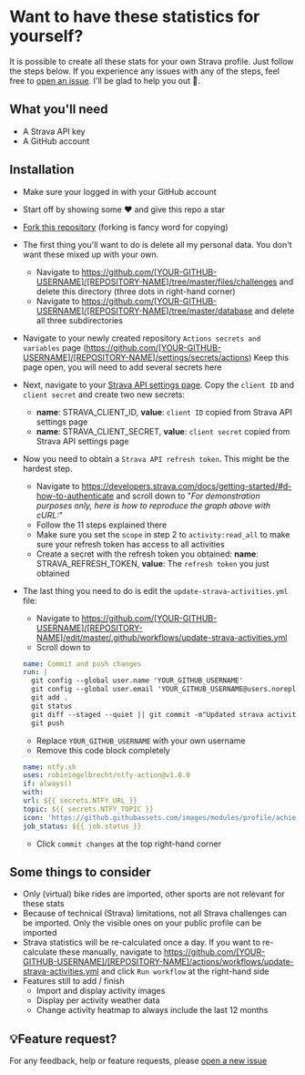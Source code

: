 # Want to have these statistics for yourself?

It is possible to create all these stats for your own Strava profile.
Just follow the steps below. If you experience any issues with any of the steps,
feel free to [open an issue](https://github.com/robiningelbrecht/strava-activities/issues/new). I'll be glad to help you out 💅.

## What you'll need

* A Strava API key
* A GitHub account

## Installation

* Make sure your logged in with your GitHub account
* Start off by showing some ❤️ and give this repo a star
* [Fork this repository](https://github.com/robiningelbrecht/strava-activities/fork)
  (forking is fancy word for copying)
* The first thing you'll want to do is delete all my personal data. You don't want these mixed up
  with your own.
  * Navigate to https://github.com/[YOUR-GITHUB-USERNAME]/[REPOSITORY-NAME]/tree/master/files/challenges 
    and delete this directory (three dots in right-hand corner)
  * Navigate to https://github.com/[YOUR-GITHUB-USERNAME]/[REPOSITORY-NAME]/tree/master/database
    and delete all three subdirectories
* Navigate to your newly created repository `Actions secrets and variables` page (https://github.com/[YOUR-GITHUB-USERNAME]/[REPOSITORY-NAME]/settings/secrets/actions)
  Keep this page open, you will need to add several secrets here
* Next, navigate to your [Strava API settings page](https://www.strava.com/settings/api).
  Copy the `client ID` and `client secret` and create two new secrets:
    * __name__: STRAVA_CLIENT_ID, __value__: `client ID` copied from Strava API settings page
    * __name__: STRAVA_CLIENT_SECRET, __value__: `client secret` copied from Strava API settings page
* Now you need to obtain a `Strava API refresh token`. This might be the hardest step.
    * Navigate to https://developers.strava.com/docs/getting-started/#d-how-to-authenticate
      and scroll down to "_For demonstration purposes only, here is how to reproduce the graph above with cURL:_"
    * Follow the 11 steps explained there
    * Make sure you set the `scope` in step 2 to `activity:read_all` to make sure your refresh token has access to all activities
    * Create a secret with the refresh token you obtained: __name__: STRAVA_REFRESH_TOKEN, __value__: The `refresh token` you just obtained
* The last thing you need to do is edit the `update-strava-activities.yml` file:
    * Navigate to https://github.com/[YOUR-GITHUB-USERNAME]/[REPOSITORY-NAME]/edit/master/.github/workflows/update-strava-activities.yml
    * Scroll down to
    ```yml
    name: Commit and push changes
    run: |
      git config --global user.name 'YOUR_GITHUB_USERNAME'
      git config --global user.email 'YOUR_GITHUB_USERNAME@users.noreply.github.com'
      git add .
      git status
      git diff --staged --quiet || git commit -m"Updated strava activities"
      git push
    ```

    * Replace `YOUR_GITHUB_USERNAME` with your own username
    * Remove this code block completely

    ```yml
    name: ntfy.sh
    uses: robiningelbrecht/ntfy-action@v1.0.0
    if: always()
    with:
    url: ${{ secrets.NTFY_URL }}
    topic: ${{ secrets.NTFY_TOPIC }}
    icon: 'https://github.githubassets.com/images/modules/profile/achievements/starstruck-default.png'
    job_status: ${{ job.status }}
    ```

    * Click `commit changes` at the top right-hand corner

## Some things to consider

* Only (virtual) bike rides are imported, other sports are not relevant for these stats
* Because of technical (Strava) limitations, not all Strava challenges
  can be imported. Only the visible ones on your public profile can be imported
* Strava statistics will be re-calculated once a day. If you want to
  re-calculate these manually, navigate to https://github.com/[YOUR-GITHUB-USERNAME]/[REPOSITORY-NAME]/actions/workflows/update-strava-activities.yml
  and click `Run workflow` at the right-hand side
* Features still to add / finish
    * Import and display activity images
    * Display per activity weather data
    * Change activity heatmap to always include the last 12 months

## 💡Feature request?

For any feedback, help or feature requests, please [open a new issue](https://github.com/robiningelbrecht/strava-activities/issues/new)

